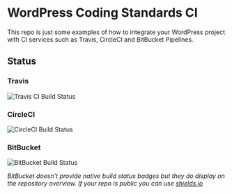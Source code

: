 # WordPress Coding Standards CI

This repo is just some examples of how to integrate your WordPress project with CI services such as Travis, CircleCI and BitBucket Pipelines.

## Status

### Travis

![Travis CI Build Status](https://travis-ci.org/cameronjonesweb/ci-testing.svg?branch=master)

### CircleCI

![CircleCI Build Status](https://circleci.com/gh/cameronjonesweb/ci-testing.svg?style=svg)

### BitBucket

![BitBucket Build Status](https://img.shields.io/bitbucket/pipelines/cameronjonesweb/ci-testing.svg)

_BitBucket doesn't provide native build status badges but they do display on the repository overview. If your repo is public you can use [shields.io](https://shields.io)_